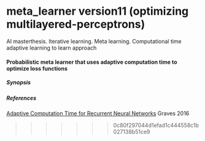# meta_learner version11 (optimizing multilayered-perceptrons)
AI masterthesis. Iterative learning. Meta learning. Computational time adaptive learning to learn approach 


#### Probabilistic meta learner that uses adaptive computation time to optimize loss functions


##### Synopsis


##### References
[Adaptive Computation Time for Recurrent Neural Networks](http://arxiv.org/abs/1603.08983) Graves 2016
>>>>>>> 0c80f297044d1efad1c444558c1b027138b51ce9
